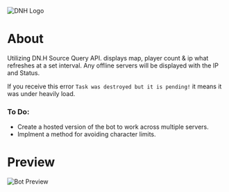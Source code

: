 ![DNH Logo](https://camo.githubusercontent.com/742c455547018630cf337754b6e93a16e880dbd2/68747470733a2f2f63646e2e646973636f72646170702e636f6d2f6174746163686d656e74732f3433353630313839363836323930383433372f3533383532363832363139323936313533362f6e626664666864666864686468642e706e67)

# About
Utilizing DN.H Source Query API. displays map, player count &amp; ip what refreshes at a set interval. 
Any offline servers will be displayed with the IP and Status.

If you receive this error ```Task was destroyed but it is pending!``` it means it was under heavily load.

### To Do:
- Create a hosted version of the bot to work across multiple servers.
- Implment a method for avoiding character limits.

# Preview
![Bot Preview](https://i.gyazo.com/527b7dd13d9dd32f017211ea3d4f4972.png)
